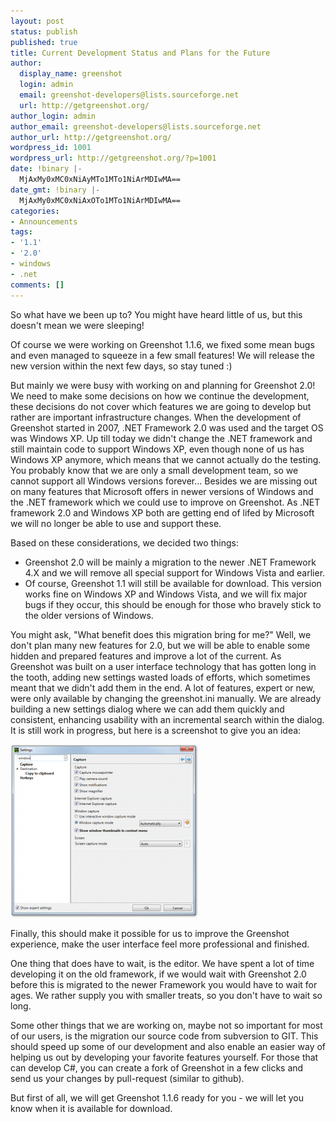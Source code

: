 ```yaml
---
layout: post
status: publish
published: true
title: Current Development Status and Plans for the Future
author:
  display_name: greenshot
  login: admin
  email: greenshot-developers@lists.sourceforge.net
  url: http://getgreenshot.org/
author_login: admin
author_email: greenshot-developers@lists.sourceforge.net
author_url: http://getgreenshot.org/
wordpress_id: 1001
wordpress_url: http://getgreenshot.org/?p=1001
date: !binary |-
  MjAxMy0xMC0xNiAyMTo1MTo1NiArMDIwMA==
date_gmt: !binary |-
  MjAxMy0xMC0xNiAxOTo1MTo1NiArMDIwMA==
categories:
- Announcements
tags:
- '1.1'
- '2.0'
- windows
- .net
comments: []
---
```

<p>So what have we been up to? You might have heard little of us, but this doesn't mean we were sleeping!</p>
<p>Of course we were working on Greenshot 1.1.6, we fixed some mean bugs and even managed to squeeze in a few small features! We will release the new version within the next few days, so stay tuned :)</p>
<p>But mainly we were busy with working on and planning for Greenshot 2.0! We need to make some decisions on how we continue the development, these decisions do not cover which features we are going to develop but rather are important infrastructure changes. When the development of Greenshot started in 2007, .NET Framework 2.0 was used and the target OS was Windows XP. Up till today we didn't change the .NET framework and still maintain code to support Windows XP, even though none of us has Windows XP anymore, which means that we cannot actually do the testing. You probably know that we are only a small development team, so we cannot support all Windows versions forever... Besides we are missing out on many features that Microsoft offers in newer versions of Windows and the .NET framework which we could use to improve on Greenshot. As .NET framework 2.0 and Windows XP both are getting end of lifed by Microsoft we will no longer be able to use and support these.</p>
<p>Based on these considerations, we decided two things:</p>
<ul>
<li>Greenshot 2.0 will be mainly a migration to the newer .NET Framework 4.X and we will remove all special support for Windows Vista and earlier.</li>
<li>Of course, Greenshot 1.1 will still be available for download. This version works fine on Windows XP and Windows Vista, and we will fix major bugs if they occur, this should be enough for those who bravely stick to the older versions of Windows.</li>
</ul>
<p>You might ask, "What benefit does this migration bring for me?" Well, we don't plan many new features for 2.0, but we will be able to enable some hidden and prepared features and improve a lot of the current. As Greenshot was built on a user interface technology that has gotten long in the tooth, adding new settings wasted loads of efforts, which sometimes meant that we didn't add them in the end. A lot of features, expert or new, were only available by changing the greenshot.ini manually. We are already building a new settings dialog where we can add them quickly and consistent, enhancing usability with an incremental search within the dialog. It is still work in progress, but here is a screenshot to give you an idea:</p>
<p><a href="/assets/wp-content/uploads/2013/10/greenshot-settings-dialog1.png"><img src="/assets/wp-content/uploads/2013/10/greenshot-settings-dialog1-300x277.png" alt="Greenshot 2.0 settings dialog (work in progress)" width="300" height="277" class="alignleft size-medium wp-image-1002" /></a></p>
<p>Finally, this should make it possible for us to improve the Greenshot experience, make the user interface feel more professional and finished.</p>
<p>One thing that does have to wait, is the editor. We have spent a lot of time developing it on the old framework, if we would wait with Greenshot 2.0 before this is migrated to the newer Framework you would have to wait for ages. We rather supply you with smaller treats, so you don't have to wait so long.</p>
<p>Some other things that we are working on, maybe not so important for most of our users, is the migration our source code from subversion to GIT. This should speed up some of our development and also enable an easier way of helping us out by developing your favorite features yourself. For those that can develop C#, you can create a fork of Greenshot in a few clicks and send us your changes by pull-request (similar to github).</p>
<p>But first of all, we will get Greenshot 1.1.6 ready for you - we will let you know when it is available for download.</p>
